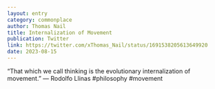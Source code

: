 ```yaml
---
layout: entry
category: commonplace
author: Thomas Nail
title: Internalization of Movement
publication: Twitter
link: https://twitter.com/xThomas_Nail/status/1691538205613649920
date: 2023-08-15
---
```


“That which we call thinking is the evolutionary internalization of movement.” — Rodolfo Llinas #philosophy #movement

